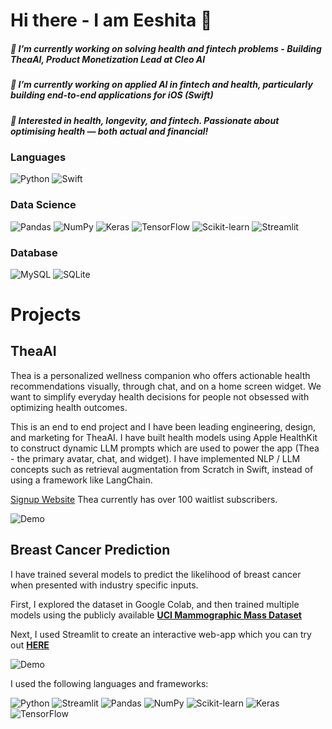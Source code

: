 # Hi there - I am Eeshita 👋 

<h5 align="left">
 🌱 I’m currently working on solving health and fintech problems - Building TheaAI, Product Monetization Lead at Cleo AI
<h5 align="left">
 💊 I’m currently working on applied AI in fintech and health, particularly building end-to-end applications for iOS (Swift)
<h5 align="left">
 🤔 Interested in health, longevity, and fintech. Passionate about optimising health — both actual and financial!
  
### Languages
<p float="left">
<img alt="Python" src="https://img.shields.io/badge/Python-FFD43B?style=for-the-badge&logo=python&logoColor=darkgreen" />
<img alt="Swift" src="https://img.shields.io/badge/SWIFT-orange?style=for-the-badge&logo=swift&logoColor=white" />

                                                                                           
### Data Science

<p float="left">
  <img alt="Pandas" src="https://img.shields.io/badge/pandas-%23150458.svg?style=for-the-badge&logo=pandas&logoColor=white" />
  <img alt="NumPy" src="https://img.shields.io/badge/numpy-%23013243.svg?style=for-the-badge&logo=numpy&logoColor=white" />
  <img alt="Keras" src="https://img.shields.io/badge/Keras-%23D00000.svg?style=for-the-badge&logo=Keras&logoColor=white"/>
  <img alt="TensorFlow" src="https://img.shields.io/badge/TensorFlow-%23FF6F00.svg?style=for-the-badge&logo=TensorFlow&logoColor=white" />
  <img alt="Scikit-learn" src="https://img.shields.io/badge/-SCIKIT--LEARN-C71585.svg?style=for-the-badge&logo=scikit-learn&logoColor=white" />
  <img alt="Streamlit" src="https://img.shields.io/badge/-STREAMLIT-008000?style=for-the-badge&logo=streamlit&logoColor=white" />
</p>

### Database
<p float="left">
<img alt="MySQL" src="https://img.shields.io/badge/MySQL-00000F?style=for-the-badge&logo=mysql&logoColor=white"/>
<img alt="SQLite" src ="https://img.shields.io/badge/sqlite-%2307405e.svg?style=for-the-badge&logo=sqlite&logoColor=white"/>
</p>
  
  
# Projects

## TheaAI

Thea is a personalized wellness companion who offers actionable health recommendations visually, through chat, and on a home screen widget. We want to simplify everyday health decisions for people not obsessed with optimizing health outcomes. 

This is an end to end project and I have been leading engineering, design, and marketing for TheaAI. I have built health models using Apple HealthKit to construct dynamic LLM prompts which are used to power the app (Thea - the primary avatar, chat, and widget). I have implemented NLP / LLM concepts such as retrieval augmentation from Scratch in Swift, instead of using a framework like LangChain. 

[Signup Website](https://getthea.ai/)
Thea currently has over 100 waitlist subscribers. 

![Demo](https://media.giphy.com/media/v1.Y2lkPTc5MGI3NjExdjFqcmZham1pcnMyMXQyZjRsNnNnbXo0cWY2M3JsZzBnaWgwM3k2diZlcD12MV9pbnRlcm5hbF9naWZfYnlfaWQmY3Q9Zw/4tgb3FgabrlhLD4Knf/giphy.gif)

## Breast Cancer Prediction

I have trained several models to predict the likelihood of breast cancer when presented with industry specific inputs.

First, I explored the dataset in Google Colab, and then trained multiple models using the publicly available [**UCI Mammographic Mass Dataset**](http://archive.ics.uci.edu/ml/datasets/mammographic+mass)

Next, I used Streamlit to create an interactive web-app which you can try out [**HERE**](https://share.streamlit.io/eeshita-pande/breast-cancer-prediction/main/Prediction.py)

![Demo](https://media.giphy.com/media/alA39i4yKJKYtHrZia/giphy.gif)


I used the following languages and frameworks:

<img alt="Python" src="https://img.shields.io/badge/Python-FFD43B?style=for-the-badge&logo=python&logoColor=white" />
<img alt="Streamlit" src="https://img.shields.io/badge/-STREAMLIT-008000?style=for-the-badge&logo=streamlit&logoColor=white" />
<img alt="Pandas" src="https://img.shields.io/badge/pandas-%23150458.svg?style=for-the-badge&logo=pandas&logoColor=white" />
<img alt="NumPy" src="https://img.shields.io/badge/numpy-%23013243.svg?style=for-the-badge&logo=numpy&logoColor=white" />
<img alt="Scikit-learn" src="https://img.shields.io/badge/-SCIKIT--LEARN-C71585.svg?style=for-the-badge&logo=scikit-learn&logoColor=white" />
<img alt="Keras" src="https://img.shields.io/badge/Keras-%23D00000.svg?style=for-the-badge&logo=Keras&logoColor=white"/>
<img alt="TensorFlow" src="https://img.shields.io/badge/TensorFlow-%23FF6F00.svg?style=for-the-badge&logo=TensorFlow&logoColor=white" />



  
   

